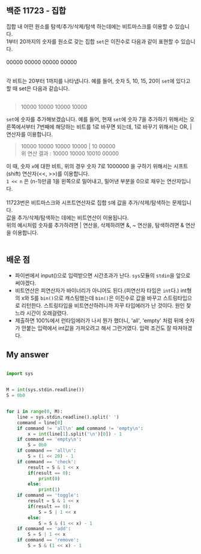 ## 백준 11723 - 집합
집합 내 어떤 원소를 탐색/추가/삭제/탐색 하는데에는 비트마스크를 이용할 수 있습니다.<br>
1부터 20까지의 숫자를 원소로 갖는 집합 `set`은 이진수로 다음과 같이 표현할 수 있습니다.<br><br>
00000 00000 00000 00000<br><br>

각 비트는 20부터 1까지를 나타냅니다. 예를 들어, 숫자 5, 10, 15, 20이 `set`에 있다고 할 때 set은 다음과 같습니다.<br><br>
> 10000 10000 10000 10000

`set`에 숫자를 추가해보겠습니다. 예를 들어, 현재 `set`에 숫자 7을 추가하기 위해서는 오른쪽에서부터 7번째에 해당하는 비트를 1로 바꾸면 되는데, 1로 바꾸기 위해서는 OR, | 연산자를 이용합니다.

> 10000 10000 10000 10000 | 10 00000<br>
> 위 연산 결과 : 10000 10000 10010 00000 

이 때, 숫자 `x`에 대한 비트, 위의 경우 숫자 7로 1000000 을 구하기 위해서는 시프트(shift) 연산자(<<, >>)를 이용합니다. <br>
`1 << n` 은 (n-1)만큼 1을 왼쪽으로 밀어내고, 밀어낸 부분을 0으로 채우는 연산자입니다. <br><br>
11723번은 비트마스크와 시프트연산자로 집합 `S`에 값을 추가/삭제/탐색하는 문제입니다. <br>
값을 추가/삭제/탐색하는 데에는 비트연산이 이용됩니다. <br>
위의 예시처럼 숫자를 추가하려면 | 연산을, 삭제하려면 &, ~ 연산을, 탐색하려면 & 연산을 이용합니다. <br><br>

## 배운 점
* 파이썬에서 input()으로 입력받으면 시간초과가 난다. `sys`모듈의 `stdin`을 앞으로 써야겠다.
* 비트연산은 피연산자가 바이너리가 아니어도 된다.(피연산자 타입은 `int`다.) int형의 x와 S를 `bin()`으로 캐스팅했는데 `bin()`은 이진수로 값을 바꾸고 스트링타입으로 리턴한다. 스트링타입을 비트연산하려니까 자꾸 타입에러가 난 것이다. 원인 찾느라 시간이 오래걸렸다.  
* 제출하면 100%에서 런타임에러가 나서 뭔가 했더니, 'all', 'empty' 처럼 뒤에 숫자가 안붙는 입력에서 int값을 가져오려고 해서 그런거였다. 입력 조건도 잘 따져야겠다.

## My answer
```python

import sys


M = int(sys.stdin.readline())
S = 0b0


for i in range(0, M):
    line = sys.stdin.readline().split(' ')
    command = line[0]
    if command != 'all\n' and command != 'empty\n': 
        x = int(line[1].split('\n')[0]) - 1
    if command == 'empty\n':
        S = 0b0
    if command == 'all\n':
        S = (1 << 20) - 1
    if command == 'check':
        result = S & 1 << x
        if(result == 0):
            print(0)
        else:
            print(1)
    if command == 'toggle':
        result = S & 1 << x
        if(result == 0):
            S = S | 1 << x
        else:
            S = S & (1 << x) - 1
    if command == 'add':
        S = S | 1 << x
    if command == 'remove':
        S = S & (1 << x) - 1 
        
```